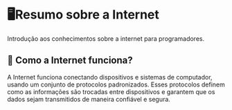 # 🖥Resumo sobre a Internet
 Introdução aos conhecimentos sobre a internet para programadores.
 ## 🔎 Como a Internet funciona?
 A Internet funciona conectando dispositivos e sistemas de computador, usando um conjunto de protocolos padronizados. Esses protocolos definem como as informações são trocadas entre dispositivos e garantem que os dados sejam transmitidos de maneira confiável e segura.
